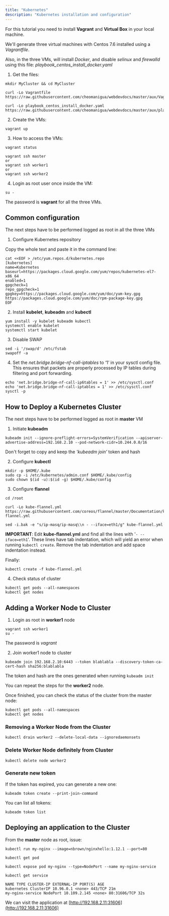 ```yaml
---
title: "Kubernetes"
description: "Kubernetes installation and configuration"
---
```


For this tutorial you need to install **Vagrant** and **Virtual Box** in your local machine.

We'll generate three virtual machines with Centos 7.6 installed using a *Vagrantfile*. 

Also, in the three VMs, will install *Docker*, and disable *selinux* and *firewalld* using this file: *playbook_centos_install_docker.yaml*

1. Get the files:

```
mkdir MyCluster && cd MyCluster

curl -Lo Vagrantfile https://raw.githubusercontent.com/cheomanigua/webdevdocs/master/aux/Vagrantfile

curl -Lo playbook_centos_install_docker.yaml https://raw.githubusercontent.com/cheomanigua/webdevdocs/master/aux/playbook_centos_install_docker.yaml
```

2. Create the VMs:
```
vagrant up
```

3. How to access the VMs:
```
vagrant status

vagrant ssh master
or
vagrant ssh worker1
or
vagrant ssh worker2
```

4. Login as root user once inside the VM:

```
su -
```
The password is **vagrant** for all the three VMs.

## Common configuration

The next steps have to be performed logged as root in all the three VMs

1. Configure Kubernetes repository

Copy the whole text and paste it in the command line:

```
cat <<EOF > /etc/yum.repos.d/kubernetes.repo
[kubernetes]
name=Kubernetes
baseurl=https://packages.cloud.google.com/yum/repos/kubernetes-el7-x86_64
enabled=1
gpgcheck=1
repo_gpgcheck=1
gpgkey=https://packages.cloud.google.com/yum/doc/yum-key.gpg https://packages.cloud.google.com/yum/doc/rpm-package-key.gpg
EOF
```

2. Install **kubelet**, **kubeadm** and **kubectl**
```
yum install -y kubelet kubeadm kubectl
systemctl enable kubelet
systemctl start kubelet
```

3. Disable SWAP
```
sed -i '/swap/d' /etc/fstab
swapoff -a
```

4. Set the *net.bridge.bridge-nf-call-iptables* to ‘1’ in your sysctl config file. This ensures that packets are properly processed by IP tables during filtering and port forwarding.

```
echo 'net.bridge.bridge-nf-call-ip6tables = 1' >> /etc/sysctl.conf
echo 'net.bridge.bridge-nf-call-iptables = 1' >> /etc/sysctl.conf
sysctl -p
```

## How to Deploy a Kubernetes Cluster

The next steps have to be performed logged as root in **master** VM

1. Initiate **kubeadm**
```
kubeadm init --ignore-preflight-errors=SystemVerification --apiserver-advertise-address=192.168.2.10 --pod-network-cidr=10.244.0.0/16
```

Don't forget to copy and keep the *'kubeadm join'* token and hash

2. Configure **kubectl**
```
mkdir -p $HOME/.kube
sudo cp -i /etc/kubernetes/admin.conf $HOME/.kube/config
sudo chown $(id -u):$(id -g) $HOME/.kube/config
```

3. Configure **flannel**

```
cd /root

curl -Lo kube-flannel.yml https://raw.githubusercontent.com/coreos/flannel/master/Documentation/kube-flannel.yml

sed -i.bak -e "s/ip-masq/ip-masq\\n - --iface=eth1/g" kube-flannel.yml
```

 **IMPORTANT**: Edit **kube-flannel.yml** and find all the lines with '`- --iface=eth1`'. These lines have tab indentation, which will yield an error when running `kubectl create`. Remove the tab indentation and add space indentation instead.

 Finally:
 ```
kubectl create -f kube-flannel.yml
```

4. Check status of cluster
```
kubectl get pods --all-namespaces
kubectl get nodes
```

## Adding a Worker Node to Cluster

1. Login as root in **worker1** node

```
vagrant ssh worker1
su -
```

The password is *vagrant*

2. Join worker1 node to cluster
```
kubeadm join 192.168.2.10:6443 --token blablabla --discovery-token-ca-cert-hash sha256:blablabla
```

The token and hash are the ones generated when running `kubeadm init`

You can repeat the steps for the **worker2** node.

Once finished, you can check the status of the cluster from the master node:
```
kubectl get pods --all-namespaces
kubectl get nodes
```

### Removing a Worker Node from the Cluster
```
kubectl drain worker2 --delete-local-data --ignoredaemonsets
```

### Delete Worker Node definitely from Cluster
```
kubectl delete node worker2
```

### Generate new token

If the token has expired, you can generate a new one:
```
kubeadm token create --print-join-command
```

You can list all tokens:
```
kubeadm token list
```

## Deploying an application to the Cluster

From the **master** node as root, issue:
```
kubectl run my-nginx --image=nbrown/nginxhello:1.12.1 --port=80

kubectl get pod

kubectl expose pod my-nginx --type=NodePort --name my-nginx-service

kubectl get service

NAME TYPE CLUSTER-IP EXTERNAL-IP PORT(S) AGE
kubernetes ClusterIP 10.96.0.1 <none> 443/TCP 21m
my-nginx-service NodePort 10.109.2.145 <none> 80:31606/TCP 32s
```

We can visit the application at [http://192.168.2.11:31606](http://192.168.2.11:31606)
